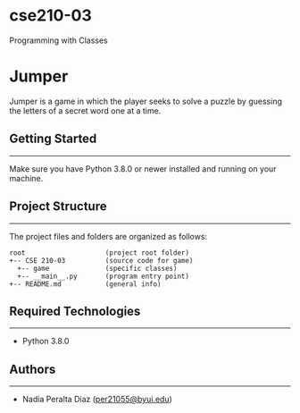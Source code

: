# cse210-03
Programming with Classes

# Jumper
Jumper is a game in which the player seeks to solve a puzzle by guessing the letters of a secret word one at a time.

## Getting Started
---
Make sure you have Python 3.8.0 or newer installed and running on your machine. 

## Project Structure
---
The project files and folders are organized as follows:
```
root                    (project root folder)
+-- CSE 210-03          (source code for game)
  +-- game              (specific classes)
  +-- __main__.py       (program entry point)
+-- README.md           (general info)
```

## Required Technologies
---
* Python 3.8.0

## Authors
---
* Nadia Peralta Diaz (per21055@byui.edu)
